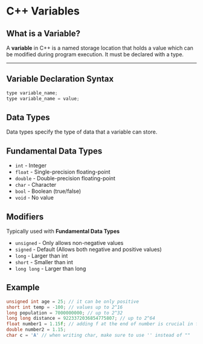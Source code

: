 # C++ Variables

## What is a Variable?
A **variable** in C++ is a named storage location that holds a value which can be modified during program execution. It must be declared with a type.

---

## Variable Declaration Syntax
```cpp
type variable_name;
type variable_name = value;
```

## Data Types
Data types specify the type of data that a variable can store.

## Fundamental Data Types
- `int` - Integer
- `float` - Single-precision floating-point
- `double` - Double-precision floating-point
- `char` - Character
- `bool` - Boolean (true/false)
- `void` - No value 

## Modifiers
Typically used with **Fundamental Data Types**
- `unsigned` - Only allows non-negative values
- `signed` - Default (Allows both negative and positive values) 
- `long` - Larger than int
- `short` - Smaller than int
- `long long` - Larger than long

## Example 
```cpp
unsigned int age = 25; // it can be only positive
short int temp = -100; // values up to 2^16
long population = 7000000000; // up to 2^32
long long distance = 9223372036854775807; // up to 2^64
float number1 = 1.15f; // adding f at the end of number is crucial in floats, however it's better practice to use doubles.
double number2 = 1.15;
char c = 'A' // when writing char, make sure to use '' instead of ""
```
